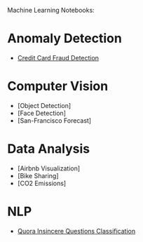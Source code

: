 Machine Learning Notebooks:

# Anomaly Detection

- [Credit Card Fraud Detection](https://github.com/LouisonR/ML-notebook/blob/master/Anomaly%20detection/Fraud-Detection.ipynb)

# Computer Vision

- [Object Detection]
- [Face Detection]
- [San-Francisco Forecast]

# Data Analysis

- [Airbnb Visualization]
- [Bike Sharing]
- [CO2 Emissions]

# NLP

- [Quora Insincere Questions Classification](https://github.com/LouisonR/ML-notebook/blob/master/NLP/Quora.ipynb)
